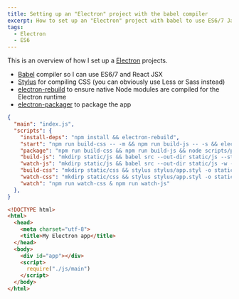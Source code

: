 ```yaml
---
title: Setting up an "Electron" project with the babel compiler
excerpt: How to set up an "Electron" project with babel to use ES6/7 JavaScript syntax
tags:
  - Electron
  - ES6
---
```


This is an overview of how I set up a [Electron](http://electron.atom.io/) projects.

- [Babel](https://babeljs.io/) compiler so I can use ES6/7 and React JSX
- [Stylus](https://learnboost.github.io/stylus/) for compiling CSS (you can obviously use Less or Sass instead)
- [electron-rebuild](https://github.com/electronjs/electron-rebuild) to ensure native Node modules are compiled for the Electron runtime
- [electron-packager](https://github.com/electronjs/electron-rebuild) to package the app

```json
{
  "main": "index.js",
  "scripts": {
    "install-deps": "npm install && electron-rebuild",
    "start": "npm run build-css -- -m && npm run build-js -- -s && electron .",
    "package": "npm run build-css && npm run build-js && node scripts/package.js",
    "build-js": "mkdirp static/js && babel src --out-dir static/js --stage 0",
    "watch-js": "mkdirp static/js && babel src --out-dir static/js -w --stage 0 -s",
    "build-css": "mkdirp static/css && stylus stylus/app.styl -o static/css/ -c",
    "watch-css": "mkdirp static/css && stylus stylus/app.styl -o static/css/ -w -m",
    "watch": "npm run watch-css & npm run watch-js"
  },
}
```

```html
<!DOCTYPE html>
<html>
  <head>
    <meta charset="utf-8">
    <title>My Electron app</title>
  </head>
  <body>
    <div id="app"></div>
    <script>
      require("./js/main")
    </script>
  </body>
</html>
```
